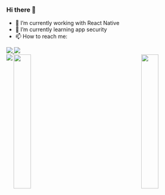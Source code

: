 ### Hi there 👋

- 🔭 I’m currently working with React Native
- 🌱 I’m currently learning app security
- 📫 How to reach me: 
<div> 
   <a href="https://www.linkedin.com/in/aylla-christinne-766892173/" target="_blank"><img src="https://img.shields.io/badge/-LinkedIn-%230077B5?style=for-the-badge&logo=linkedin&logoColor=white" target="_blank" </a> 
  <a href = "mailto:ayllachristinne15@gmail.com"><img src="https://img.shields.io/badge/-Gmail-%23333?style=for-the-badge&logo=gmail&logoColor=white" target="_blank"></a>
</div>

<div>
  <img align="left" src="https://github-readme-stats.vercel.app/api?username=AyllaChristinne&show_icons=true&theme=tokyonight&include_all_commits=true&count_private=true"/>
   <img align="right" height="30%" src="https://github-readme-stats.vercel.app/api/top-langs/?username=AyllaChristinne&layout=compact&langs_count=5&theme=tokyonight"/>
   <img align="left" style="marginTop:50" height="30%" src="https://github-readme-stats.vercel.app/api/wakatime?username=AyllaChristinne&theme=tokyonight" />
</div>
    

   


